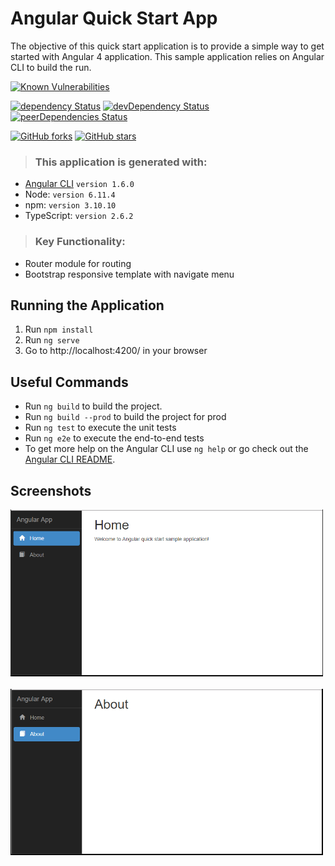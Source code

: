 # Angular Quick Start App
The objective of this quick start application is to provide a simple way to get started with Angular 4 application. This sample application relies on Angular CLI to build the run.

[![Known Vulnerabilities](https://snyk.io/test/github/ashfaqch/angular-quick-start-app/badge.svg)](https://snyk.io/test/github/ashfaqch/angular-quick-start-app)

[![dependency Status](https://david-dm.org/ashfaqch/angular-quick-start-app.svg)](https://david-dm.org/ashfaqch/angular-quick-start-app#info=dependencies)
[![devDependency Status](https://david-dm.org/ashfaqch/angular-quick-start-app/dev-status.svg)](https://david-dm.org/ashfaqch/angular-quick-start-app#info=devDependencies)
[![peerDependencies Status](https://david-dm.org/ashfaqch/angular-quick-start-app/peer-status.svg)](https://david-dm.org/ashfaqch/angular-quick-start-app?type=peer)

[![GitHub forks](https://img.shields.io/github/forks/ashfaqch/angular-quick-start-app.svg?style=social&label=Fork)](https://github.com/ashfaqch/angular-quick-start-app/fork)
[![GitHub stars](https://img.shields.io/github/stars/ashfaqch/angular-quick-start-app.svg?style=social&label=Star)](https://github.com/ashfaqch/angular-quick-start-app)

>### This application is generated with:
* [Angular CLI](https://github.com/angular/angular-cli) `version 1.6.0`
* Node: `version 6.11.4`
* npm: `version 3.10.10`
* TypeScript: `version 2.6.2`

>### Key Functionality:
* Router module for routing
* Bootstrap responsive template with navigate menu

## Running the Application
1. Run `npm install`
1. Run `ng serve`
1. Go to http://localhost:4200/ in your browser 

## Useful Commands
* Run `ng build` to build the project.
* Run `ng build --prod` to build the project for prod
* Run `ng test` to execute the unit tests
* Run `ng e2e` to execute the end-to-end tests
* To get more help on the Angular CLI use `ng help` or go check out the [Angular CLI README](https://github.com/angular/angular-cli/blob/master/README.md).

## Screenshots
<img width="500" src="src//assets/images/screenshots/home-page.png" border="0" />
<br /><br />
<img width="500" src="src/assets/images/screenshots/about-page.png" border="0" />